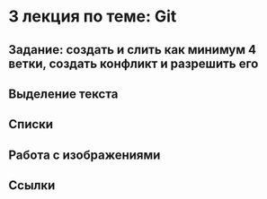 # 3 лекция по теме: Git
## Задание: создать и слить как минимум 4 ветки, создать конфликт и разрешить его 

## Выделение текста 


## Списки 

## Работа с изображениями 

## Ссылки